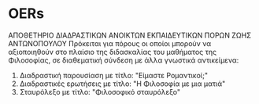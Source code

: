 # OERs
ΑΠΟΘΕΤΗΡΙΟ ΔΙΑΔΡΑΣΤΙΚΩΝ ΑΝΟΙΚΤΩΝ ΕΚΠΑΙΔΕΥΤΙΚΩΝ ΠΟΡΩΝ ΖΩΗΣ ΑΝΤΩΝΟΠΟΥΛΟΥ
Πρόκειται για πόρους οι οποίοι μπορούν να αξιοποιηθούν στο πλαίσιο της διδασκαλίας του μαθήματος της Φιλοσοφίας, σε διαθεματική σύνδεση με άλλα γνωστικά αντικείμενα: 
1. Διαδραστική παρουσίαση με τίτλο: "Είμαστε Ρομαντικοί;"
2. Διαδραστικές ερωτήσεις με τίτλο: "Η Φιλοσοφία με μια ματιά"
3. Σταυρόλεξο με τίτλο: "Φιλοσοφικό σταυρόλεξο"
